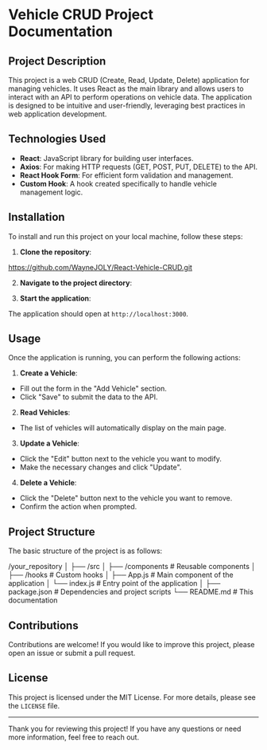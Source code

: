 # Vehicle CRUD Project Documentation

## Project Description

This project is a web CRUD (Create, Read, Update, Delete) application for managing vehicles. It uses React as the main library and allows users to interact with an API to perform operations on vehicle data. The application is designed to be intuitive and user-friendly, leveraging best practices in web application development.

## Technologies Used

- **React**: JavaScript library for building user interfaces.
- **Axios**: For making HTTP requests (GET, POST, PUT, DELETE) to the API.
- **React Hook Form**: For efficient form validation and management.
- **Custom Hook**: A hook created specifically to handle vehicle management logic.

## Installation

To install and run this project on your local machine, follow these steps:

1. **Clone the repository**:

https://github.com/WayneJOLY/React-Vehicle-CRUD.git

2. **Navigate to the project directory**:

4. **Start the application**:


The application should open at `http://localhost:3000`.

## Usage

Once the application is running, you can perform the following actions:

1. **Create a Vehicle**:
- Fill out the form in the "Add Vehicle" section.
- Click "Save" to submit the data to the API.

2. **Read Vehicles**:
- The list of vehicles will automatically display on the main page.

3. **Update a Vehicle**:
- Click the "Edit" button next to the vehicle you want to modify.
- Make the necessary changes and click "Update".

4. **Delete a Vehicle**:
- Click the "Delete" button next to the vehicle you want to remove.
- Confirm the action when prompted.

## Project Structure

The basic structure of the project is as follows:

/your_repository
│
├── /src
│ ├── /components # Reusable components
│ ├── /hooks # Custom hooks
│ ├── App.js # Main component of the application
│ └── index.js # Entry point of the application
│
├── package.json # Dependencies and project scripts
└── README.md # This documentation


## Contributions

Contributions are welcome! If you would like to improve this project, please open an issue or submit a pull request.

## License

This project is licensed under the MIT License. For more details, please see the `LICENSE` file.

---

Thank you for reviewing this project! If you have any questions or need more information, feel free to reach out.

